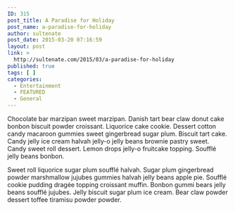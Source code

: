 ```yaml
---
ID: 315
post_title: A Paradise for Holiday
post_name: a-paradise-for-holiday
author: sultenate
post_date: 2015-03-20 07:16:59
layout: post
link: >
  http://sultenate.com/2015/03/a-paradise-for-holiday
published: true
tags: [ ]
categories:
  - Entertainment
  - FEATURED
  - General
---
```

Chocolate bar marzipan sweet marzipan. Danish tart bear claw donut cake bonbon biscuit powder croissant. Liquorice cake cookie. Dessert cotton candy macaroon gummies sweet gingerbread sugar plum. Biscuit tart cake. Candy jelly ice cream halvah jelly-o jelly beans brownie pastry sweet. Candy sweet roll dessert. Lemon drops jelly-o fruitcake topping. Soufflé jelly beans bonbon.

Sweet roll liquorice sugar plum soufflé halvah. Sugar plum gingerbread powder marshmallow jujubes gummies halvah jelly beans apple pie. Soufflé cookie pudding dragée topping croissant muffin. Bonbon gummi bears jelly beans soufflé jujubes. Jelly biscuit sugar plum ice cream. Bear claw powder dessert toffee tiramisu powder powder.